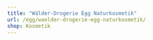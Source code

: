```yaml
---
title: "Wälder-Drogerie Egg Naturkosmetik"
url: /egg/waelder-drogerie-egg-naturkosmetik/
shop: Kosmetik
---
```

